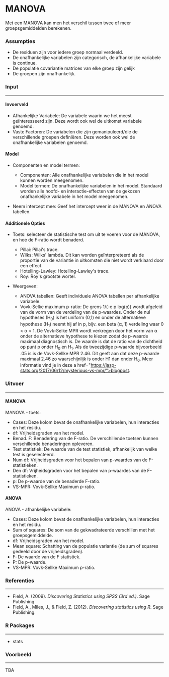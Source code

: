 MANOVA 
==========================

Met een MANOVA kan men het verschil tussen twee of meer groepsgemiddelden berekenen.

### Assumpties 
- De residuen zijn voor iedere groep normaal verdeeld.
- De onafhankelijke variabelen zijn categorisch, de afhankelijke variabele is continue. 
- De populatie covariantie matrices van elke groep zijn gelijk 
- De groepen zijn onafhankelijk. 

### Input 
--- 
#### Invoerveld
- Afhankelijke Variabele: De variabele waarin we het meest geïnteresseerd zijn. Deze wordt ook wel de uitkomst variabele genoemd. 
- Vaste Factoren: De variabelen die zijn gemanipuleerd/die de verschillende groepen definiëren. Deze worden ook wel de onafhankelijke variabelen genoemd.   
   

#### Model
- Componenten en model termen: 
    - Componenten: Alle onafhankelijke variabelen die in het model kunnen worden meegenomen. 
    - Model termen: De onafhankelijke variabelen in het model. Standaard worden alle hoofd- en interactie-effecten van de gekozen onafhankelijke variabele in het model meegenomen. 

- Neem intercept mee: Geef het intercept weer in de MANOVA en ANOVA tabellen.


#### Additionele Opties
- Toets: selecteer de statistische test om uit te voeren voor de MANOVA, en hoe de F-ratio wordt benaderd.
    - Pillai: Pillai's trace.
    - Wilks: Wilks' lambda. Dit kan worden geïnterpreteerd als de proportie van de variantie in uitkomsten die niet wordt verklaard door een effect. 
    - Hotelling-Lawley: Hotelling-Lawley's trace.
    - Roy: Roy's grootste wortel.

- Weergeven: 
  - ANOVA tabellen: Geeft individuele ANOVA tabellen per afhankelijke variabele.
  - Vovk-Selke maximum p-ratio: De grens 1/(-e p log(p)) wordt afgeleid van de vorm van de verdeling van de p-waardes. Onder de nul hypotheses (H<sub>0</sub>) is het uniform (0,1) en onder de alternatieve hypothese (H<sub>1</sub>) neemt hij af in p, bijv. een beta (α, 1) verdeling waar 0 < α < 1. De Vovk-Selke MPR wordt verkregen door het vorm van α onder de alternatieve hypothese te kiezen zodat de p-waarde maximaal diagnostisch is. De waarde is dat de ratio van de dichtheid op punt p onder H<sub>0</sub> en H<sub>1</sub>. Als de tweezijdige p-waarde bijvoorbeeld .05 is is de Vovk-Sellke MPR 2.46. Dit geeft aan dat deze p-waarde maximaal 2.46 zo waarschijnlijk is onder H1 dan onder H<sub>0</sub>. Meer informatie vind je in deze a href="https://jasp-stats.org/2017/06/12/mysterious-vs-mpr/">blogpost</a>. 

### Uitvoer
---

#### MANOVA 
MANOVA - toets: 
- Cases: Deze kolom bevat de onafhankelijke variabelen, hun interacties en het residu. 
- df: Vrijheidsgraden van het model.
- Benad. F: Benadering van de F-ratio. De verschillende toetsen kunnen verschillende benaderingen opleveren.
- Test statistiek: De waarde van de test statistiek, afhankelijk van welke test is geselecteerd. 
- Num df: Vrijheidsgraden voor het bepalen van p-waardes van de F-statistieken.
- Den df: Vrijheidsgraden voor het bepalen van p-waardes van de F-statistieken.
- p: De p-waarde van de benaderde F-ratio.
- VS-MPR: Vovk-Sellke Maximum *p*-ratio.   


#### ANOVA 
ANOVA - afhankelijke variabele: 
- Cases: Deze kolom bevat de onafhankelijke variabelen, hun interacties en het residu. 
- Sum of squares: De som van de gekwadrateerde verschillen met het groepsgemiddelde.
- df: Vrijheidsgraden van het model. 
- Mean square: Schatting van de populatie variantie (de sum of squares gedeeld door de vrijheidsgraden).
- F: De waarde van de F statistiek.
- P: De p-waarde.
- VS-MPR: Vovk-Sellke Maximum *p*-ratio. 


### Referenties 
--- 
-	Field, A. (2009). *Discovering Statistics using SPSS (3rd ed.)*. Sage Publishing.
-	Field, A., Miles, J., & Field, Z. (2012). *Discovering statistics using R*. Sage Publishing.

### R Packages
---
- stats


### Voorbeeld 
--- 
TBA